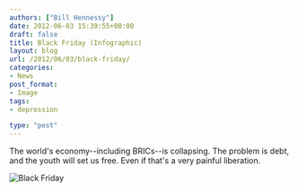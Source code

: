 ```yaml
---
authors: ["Bill Hennessy"]
date: 2012-06-03 15:39:55+00:00
draft: false
title: Black Friday (Infographic)
layout: blog
url: /2012/06/03/black-friday/
categories:
- News
post_format:
- Image
tags:
- depression

type: "post"
---
```


The world's economy--including BRICs--is collapsing. The problem is debt, and the youth will set us free. Even if that's a very painful liberation.

![Black Friday](https://ludicrite.files.wordpress.com/2012/06/blackfriday.png)



